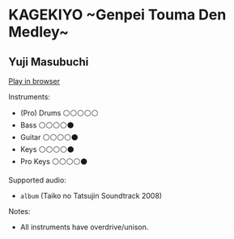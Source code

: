 # KAGEKIYO ~Genpei Touma Den Medley~

## Yuji Masubuchi


[Play in browser](http://pages.cs.wisc.edu/~tolly/customs/game-soundtracks/kagekiyo)

Instruments:

  * (Pro) Drums ⚪️⚪️⚪️⚪️⚪️
  * Bass ⚪️⚪️⚪️⚪️⚫️
  * Guitar ⚪️⚪️⚪️⚪️⚫️
  * Keys ⚪️⚪️⚪️⚪️⚫️
  * Pro Keys ⚪️⚪️⚪️⚪️⚫️

Supported audio:

  * `album` (Taiko no Tatsujin Soundtrack 2008)

Notes:

  * All instruments have overdrive/unison.

